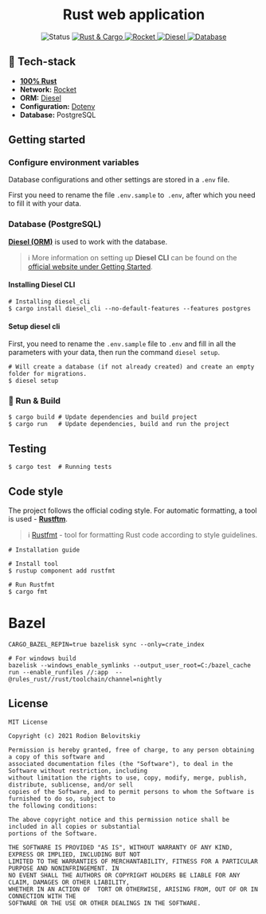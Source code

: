 <h1 align="center">Rust web application</h1>

<p align="center">
    <a>
      <img src="https://img.shields.io/badge/Status-in%20progress-success?style=for-the-badge" alt="Status">
  </a>

  <a href="https://www.rust-lang.org/">
      <img src="https://img.shields.io/badge/Rust%20%26%20Cargo-1.54.0-blueviolet?style=for-the-badge" alt="Rust & Cargo">
  </a>

  <a href="https://rocket.rs/">
      <img src="https://img.shields.io/badge/Rocket-0.5.0--rc.1-blue?style=for-the-badge" alt="Rocket">
  </a>

  <a href="https://diesel.rs/">
      <img src="https://img.shields.io/badge/Diesel-1.4.7-yellow?style=for-the-badge" alt="Diesel">
  </a>

  <a href="https://www.postgresql.org/">
      <img src="https://img.shields.io/badge/Database-PostgreSQL-blueviolet?style=for-the-badge" alt="Database">
  </a>
</p>

## :dart: Tech-stack

- [**100% Rust**][rust]
- **Network:** [Rocket][github-rocket]
- **ORM:** [Diesel][github-diesel]
- **Configuration:** [Dotenv][github-dotenv]
- **Database:** PostgreSQL

## Getting started

### Configure environment variables

Database configurations and other settings are stored in a `.env` file.

First you need to rename the file `.env.sample` to` .env`, after which you need to fill it with your data.

### Database (PostgreSQL)

[**Diesel (ORM)**][diesel] is used to work with the database.

> :information_source: More information on setting up **Diesel CLI** can be found on the [official website under Getting Started][diesel-getting-started].

#### Installing Diesel CLI

```shell
# Installing diesel_cli
$ cargo install diesel_cli --no-default-features --features postgres
```

#### Setup diesel cli

First, you need to rename the `.env.sample` file to `.env` and fill in all the parameters with your data, then run the
command `diesel setup`.

```shell
# Will create a database (if not already created) and create an empty folder for migrations. 
$ diesel setup 
```

### :rocket: Run & Build

```shell
$ cargo build # Update dependencies and build project
$ cargo run   # Update dependencies, build and run the project
```

## Testing

```shell
$ cargo test  # Running tests
```

## Code style

The project follows the official coding style. For automatic formatting, a tool is used - [**Rustftm**][rustfmt].

> :information_source: [Rustfmt][rustfmt] - tool for formatting Rust code according to style guidelines.

```shell
# Installation guide 

# Install tool
$ rustup component add rustfmt

# Run Rustfmt
$ cargo fmt
```

# Bazel

```shell
CARGO_BAZEL_REPIN=true bazelisk sync --only=crate_index  

# For windows build
bazelisk --windows_enable_symlinks --output_user_root=C:/bazel_cache run --enable_runfiles //:app  --@rules_rust//rust/toolchain/channel=nightly
```

## License

```
MIT License

Copyright (c) 2021 Rodion Belovitskiy

Permission is hereby granted, free of charge, to any person obtaining a copy of this software and
associated documentation files (the "Software"), to deal in the Software without restriction, including
without limitation the rights to use, copy, modify, merge, publish, distribute, sublicense, and/or sell
copies of the Software, and to permit persons to whom the Software is furnished to do so, subject to
the following conditions:

The above copyright notice and this permission notice shall be included in all copies or substantial
portions of the Software.

THE SOFTWARE IS PROVIDED "AS IS", WITHOUT WARRANTY OF ANY KIND, EXPRESS OR IMPLIED, INCLUDING BUT NOT
LIMITED TO THE WARRANTIES OF MERCHANTABILITY, FITNESS FOR A PARTICULAR PURPOSE AND NONINFRINGEMENT. IN
NO EVENT SHALL THE AUTHORS OR COPYRIGHT HOLDERS BE LIABLE FOR ANY CLAIM, DAMAGES OR OTHER LIABILITY,
WHETHER IN AN ACTION OF  TORT OR OTHERWISE, ARISING FROM, OUT OF OR IN CONNECTION WITH THE
SOFTWARE OR THE USE OR OTHER DEALINGS IN THE SOFTWARE.
```

[rust]: https://www.rust-lang.org/ "Rust"

[rustfmt]: https://github.com/rust-lang/rustfmt "Rustfmt - tool for formatting Rust code"

[diesel-getting-started]: https://diesel.rs/guides/getting-started "Diesel - Getting Started"

[diesel]: https://diesel.rs/ "A safe, extensible ORM and Query Builder for Rust"

[github-diesel]: https://github.com/diesel-rs/diesel "Github: Diesel"

[github-rocket]: https://github.com/SergioBenitez/Rocket "Github: Rocket"

[github-dotenv]: https://github.com/dotenv-rs/dotenv "Github: Dotenv"